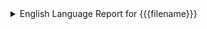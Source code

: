 <details>
  <summary>
    English Language Report for {{{filename}}}
  </summary>

{{{content}}}

</details>
